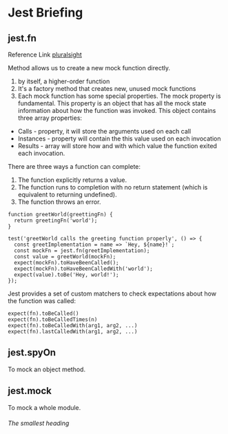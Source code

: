 # Jest Briefing
## jest.fn
Reference Link [pluralsight](https://www.pluralsight.com/guides/how-does-jest.fn()-work)

Method allows us to create a new mock function directly.

1. by itself, a higher-order function
2. It's a factory method that creates new, unused mock functions
3. Each mock function has some special properties. The mock property is fundamental. This property is an object that has all the mock state information about how the function was invoked. This object contains three array properties:

- Calls - property, it will store the arguments used on each call
- Instances - property will contain the this value used on each invocation
- Results - array will store how and with which value the function exited each invocation.

There are three ways a function can complete:

1. The function explicitly returns a value.
2. The function runs to completion with no return statement (which is equivalent to returning undefined).
3. The function throws an error.


```
function greetWorld(greettingFn) {
  return greetingFn('world');
}

test('greetWorld calls the greeting function properly', () => {
  const greetImplementation = name => `Hey, ${name}!`;
  const mockFn = jest.fn(greetImplementation);
  const value = greetWorld(mockFn);
  expect(mockFn).toHaveBeenCalled();
  expect(mockFn).toHaveBeenCalledWith('world');
  expect(value).toBe('Hey, world!');
});
```
Jest provides a set of custom matchers to check expectations about how the function was called:

```
expect(fn).toBeCalled()
expect(fn).toBeCalledTimes(n)
expect(fn).toBeCalledWith(arg1, arg2, ...)
expect(fn).lastCalledWith(arg1, arg2, ...)
```

## jest.spyOn
To mock an object method.

## jest.mock
To mock a whole module.

###### The smallest heading